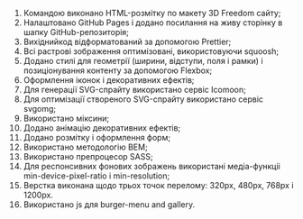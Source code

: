 1. Командою виконано HTML-розмітку по макету 3D Freedom сайту;
2. Налаштовано GitHub Pages і додано посилання на живу сторінку в шапку
   GitHub-репозиторія;
3. Вихіднийкод відформатований за допомогою Prettier;
4. Всі растрові зображення оптимізовані, використовуючи squoosh;
5. Додано стилі для геометрії (ширини, відступи, поля і рамки) і позиціонування
   контенту за допомогою Flexbox;
6. Оформлення іконок і декоративних ефектів;
7. Для генерації SVG-спрайту використано сервіс Icomoon;
8. Для оптимізації створеного SVG-спрайту використано сервіс svgomg;
9. Використано міксини;
10. Додано анімацію декоративних ефектів;
11. Додано розмітку і оформлення форм;
12. Використано методологію BEM;
13. Використано препроцесор SASS;
14. Для респонсивних фонових зображень використані медіа-функціі
    min-device-pixel-ratio і min-resolution;
15. Верстка виконана щодо трьох точок перелому: 320px, 480px, 768px і 1200px.
16. Використано js для burger-menu and gallery.
